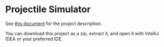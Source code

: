 # Projectile Simulator

See [this document](https://docs.google.com/document/d/1iZRFLP2Qq_A_iVa3tBohPi98jx5J-QtTjZrUzYMcM2U/edit?usp=sharing) for the project description. 

You can download this project as a zip, extract it, and open it with IntelliJ IDEA or your preferred IDE. 
